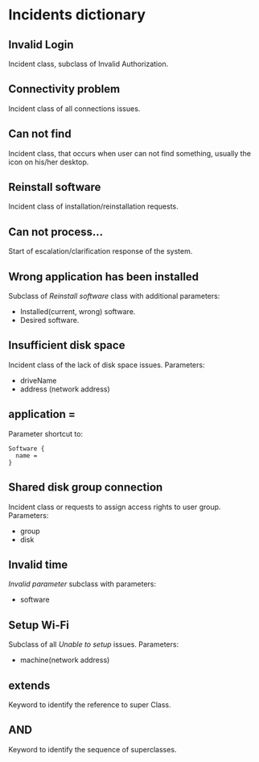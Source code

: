 # Incidents dictionary

## Invalid Login
Incident class, subclass of Invalid Authorization.

## Connectivity problem
Incident class of all connections issues.

## Can not find
Incident class, that occurs when user can not find something, usually the icon on his/her desktop.

## Reinstall software
Incident class of installation/reinstallation requests.

## Can not process...
Start of escalation/clarification response of the system.

## Wrong application has been installed
Subclass of _Reinstall software_ class with additional parameters:
  - Installed(current, wrong) software.
  - Desired software.

## Insufficient disk space
Incident class of the lack of disk space issues.
Parameters:
 - driveName
 - address (network address)

## application =
Parameter shortcut to:
```
Software {
  name =
}
```

## Shared disk group connection
Incident class or requests to assign access rights to user group.
Parameters:
 - group
 - disk

## Invalid time
_Invalid parameter_ subclass with parameters:
 - software

## Setup Wi-Fi
Subclass of all _Unable to setup_ issues.
Parameters:
 - machine(network address)

## extends
Keyword to identify the reference to super Class.

## AND
Keyword to identify the sequence of superclasses.


